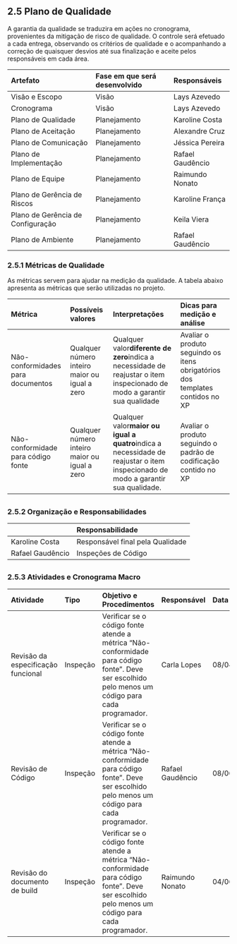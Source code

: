   
	

## 2.5 Plano de Qualidade

A garantia da qualidade se traduzira em ações no cronograma, provenientes da mitigação de risco de qualidade. O controle será efetuado a cada entrega, observando os critérios de qualidade e o acompanhando a correção de quaisquer desvios até sua finalização e aceite pelos responsáveis em cada área.

| **Artefato** | **Fase em que será desenvolvido** | **Responsáveis** |
| :--- | :--- | :--- |
| Visão e Escopo | Visão | Lays Azevedo |
| Cronograma | Visão | Lays Azevedo |
| Plano de Qualidade | Planejamento | Karoline Costa |
| Plano de Aceitação | Planejamento | Alexandre Cruz |
| Plano de Comunicação | Planejamento | Jéssica Pereira |
| Plano de Implementação | Planejamento | Rafael Gaudêncio |
| Plano de Equipe | Planejamento | Raimundo Nonato |
| Plano de Gerência de Riscos | Planejamento | Karoline França |
| Plano de Gerência de Configuração | Planejamento | Keila Viera |
| Plano de Ambiente | Planejamento | Rafael Gaudêncio |

### 

### 2.5.1 Métricas de Qualidade

As métricas servem para ajudar na medição da qualidade. A tabela abaixo apresenta as métricas que serão utilizadas no projeto.

| **Métrica** | **Possíveis valores** | **Interpretações** | **Dicas para medição e análise** |
| :--- | :--- | :--- | :--- |
| Não-conformidades para documentos | Qualquer número inteiro maior ou igual a zero | Qualquer valor**diferente de zero**indica a necessidade de reajustar o item inspecionado de modo a garantir sua qualidade | Avaliar o produto seguindo os itens obrigatórios dos templates contidos no XP |
| Não-conformidade para código fonte | Qualquer número inteiro maior ou igual a zero | Qualquer valor**maior ou igual a quatro**indica a necessidade de reajustar o item inspecionado de modo a garantir sua qualidade. | Avaliar o produto seguindo o padrão de codificação contido no XP |

## 

### 2.5.2 Organização e Responsabilidades

|  | **Responsabilidade** |
| :--- | :--- |
| Karoline Costa | Responsável final pela Qualidade |
| Rafael Gaudêncio | Inspeções de Código |

## 

### 2.5.3 Atividades e Cronograma Macro

| **Atividade** | **Tipo** | **Objetivo e Procedimentos** | **Responsável** | **Data** |
| :--- | :--- | :--- | :--- | :--- |
| Revisão da especificação funcional |  Inspeção | Verificar se o código fonte atende a métrica “Não-conformidade para código fonte”. Deve ser escolhido pelo menos um código para cada programador. |  Carla Lopes |  08/04/2017 |
|  Revisão de Código |  Inspeção |  Verificar se o código fonte atende a métrica “Não-conformidade para código fonte”. Deve ser escolhido pelo menos um código para cada programador. |  Rafael Gaudêncio |  08/06/2017 |
| Revisão do documento de build |  Inspeção | Verificar se o código fonte atende a métrica “Não-conformidade para código fonte”. Deve ser escolhido pelo menos um código para cada programador. |  Raimundo Nonato |  04/06/2017 |

  


